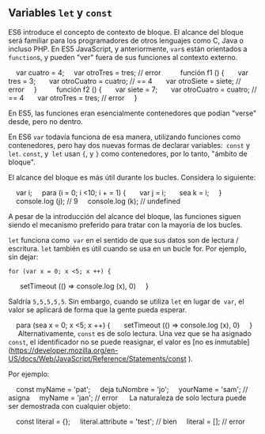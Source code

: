 ## Variables `let` y `const`

ES6 introduce el concepto de contexto de bloque. El alcance del bloque será familiar para los programadores de otros lenguajes como C, Java o incluso PHP. En ES5 JavaScript, y anteriormente, `var`s están orientados a` function`s, y pueden "ver" fuera de sus funciones al contexto externo.

    var cuatro = 4;
    var otroTres = tres; // error
    
    función f1 () {
      var tres = 3;
      var otroCuatro = cuatro; // == 4
      var otroSiete = siete; // error
    }
    
    función f2 () {
      var siete = 7;
      var otroCuatro = cuatro; // == 4
      var otroTres = tres; // error
    }
    

En ES5, las funciones eran esencialmente contenedores que podían "verse" desde, pero no dentro.

En ES6 `var` todavía funciona de esa manera, utilizando funciones como contenedores, pero hay dos nuevas formas de declarar variables:` const` y `let`. `const`, y` let` usan `{`, y `}` como contenedores, por lo tanto, "ámbito de bloque".

El alcance del bloque es más útil durante los bucles. Considera lo siguiente:

    var i;
    para (i = 0; i <10; i + = 1) {
      var j = i;
      sea ​​k = i;
    }
    console.log (j); // 9
    console.log (k); // undefined
    

A pesar de la introducción del alcance del bloque, las funciones siguen siendo el mecanismo preferido para tratar con la mayoría de los bucles.

`let` funciona como` var` en el sentido de que sus datos son de lectura / escritura. `let` también es útil cuando se usa en un bucle for. Por ejemplo, sin dejar:

    for (var x = 0; x <5; x ++) {
      setTimeout (() => console.log (x), 0)
    }
    

Saldría `5,5,5,5,5`. Sin embargo, cuando se utiliza `let` en lugar de` var`, el valor se aplicará de forma que la gente pueda esperar.

    para (sea x = 0; x <5; x ++) {
      setTimeout (() => console.log (x), 0)
    }
    
Alternativamente, `const` es de solo lectura. Una vez que se ha asignado `const`, el identificador no se puede reasignar, el valor es [no es inmutable] (https://developer.mozilla.org/en-US/docs/Web/JavaScript/Reference/Statements/const ).

Por ejemplo:

    const myName = 'pat';
    deja tuNombre = 'jo';
    yourName = 'sam'; // asigna
    myName = 'jan'; // error
    
La naturaleza de solo lectura puede ser demostrada con cualquier objeto:

    const literal = {};
    literal.attribute = 'test'; // bien
    literal = []; // error